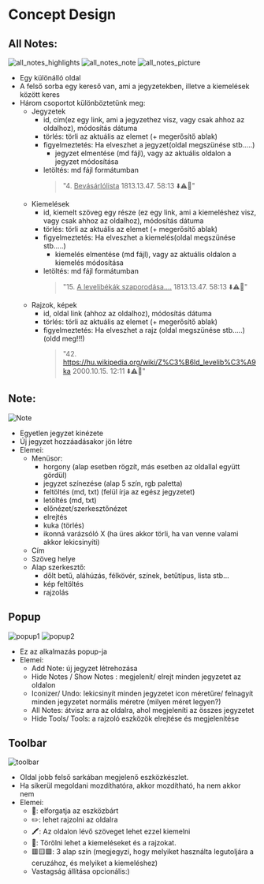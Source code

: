 # Concept Design 

## All Notes:
![all_notes_highlights](all_notes_highlights.png) ![all_notes_note](all_notes_note.png) ![all_notes_picture](all_notes_picture.png)
- Egy különálló oldal 
- A felső sorba egy kereső van, ami a jegyzetekben, illetve a kiemelések között keres 
- Három csoportot különböztetünk meg:
    - Jegyzetek
        - id, cím(ez egy link, ami a jegyzethez visz, vagy csak ahhoz az oldalhoz), módosítás dátuma
        - törlés: törli az aktuális az elemet (+ megerősítő ablak)
        - figyelmeztetés: Ha elveszhet a jegyzet(oldal megszünése stb.....)
            - jegyzet elmentése (md fájl), vagy az aktuális oldalon a jegyzet módosítása
        - letöltés: md fájl formátumban
            > "4. <u>Bevásárlólista</u>  1813.13.47. 58:13 ⬇️⚠️🚮"
    - Kiemelések
        - id, kiemelt szöveg egy része (ez egy link, ami a kiemeléshez visz, vagy csak ahhoz az oldalhoz), módosítás dátuma
        - törlés: törli az aktuális az elemet (+ megerősítő ablak)
        - figyelmeztetés: Ha elveszhet a kiemelés(oldal megszünése stb.....)
            - kiemelés elmentése (md fájl), vagy az aktuális oldalon a kiemelés módosítása
        - letöltés: md fájl formátumban
            > "15. <u>A levelibékák szaporodása....</u>  1813.13.47. 58:13 ⬇️⚠️🚮"
    - Rajzok, képek
        - id, oldal link (ahhoz az oldalhoz), módosítás dátuma
        - törlés: törli az aktuális az elemet (+ megerősítő ablak)
        - figyelmeztetés: Ha elveszhet a rajz (oldal megszünése stb.....)(oldd meg!!!)
            > "42. <u>https://hu.wikipedia.org/wiki/Z%C3%B6ld_levelib%C3%A9ka</u>  2000.10.15. 12:11 ⬇️⚠️🚮"


## Note:
![Note](note.png)
- Egyetlen jegyzet kinézete
- Új jegyzet hozzáadásakor jön létre
- Elemei:
    - Menüsor: 
        - horgony (alap esetben rögzít, más esetben az oldallal együtt gördül)
        - jegyzet színezése (alap 5 szín, rgb paletta)
        - feltöltés (md, txt) (felül írja az egész jegyzetet)
        - letöltés (md, txt)
        - előnézet/szerkesztőnézet
        - elrejtés
        - kuka (törlés)
        - ikonná varázsóló X (ha üres akkor törli, ha van venne valami akkor lekicsinyíti)
    - Cím
    - Szöveg helye
    - Alap szerkesztő:
        - dőlt betű, aláhúzás, félkövér, színek, betűtípus, lista stb...
        - kép feltöltés
        - rajzolás 


## Popup
![popup1](popup1.png)
![popup2](popup2.png)
- Ez az alkalmazás popup-ja
- Elemei:
    - Add Note: új jegyzet létrehozása
    - Hide Notes / Show Notes :  megjelenít/ elrejt minden jegyzetet az oldalon
    - Iconizer/ Undo: lekicsinyít minden jegyzetet icon méretűre/ felnagyít minden jegyzetet normális méretre (milyen méret legyen?)
    - All Notes: átvisz arra az oldalra, ahol megjeleníti az összes jegyzetet
    - Hide Tools/ Tools: a rajzoló eszközök elrejtése és megjelenítése


## Toolbar
![toolbar](toolbar.png)
- Oldal jobb felső sarkában megjelenő eszközkészlet.
- Ha sikerül megoldani mozdíthatóra, akkor mozdítható, ha nem akkor nem
- Elemei:
    - 🔄️: elforgatja az eszközbárt
    - ✏️: lehet rajzolni az oldalra
    - 🖍: Az oldalon lévő szöveget lehet ezzel kiemelni
    - 🧼: Törölni lehet a kiemeléseket és a rajzokat.
    - 🟥🟨🟩: 3 alap szín (megjegyzi, hogy melyiket használta legutoljára a ceruzához, és melyiket a kiemeléshez)
    - Vastagság állítása opcionális:)


    